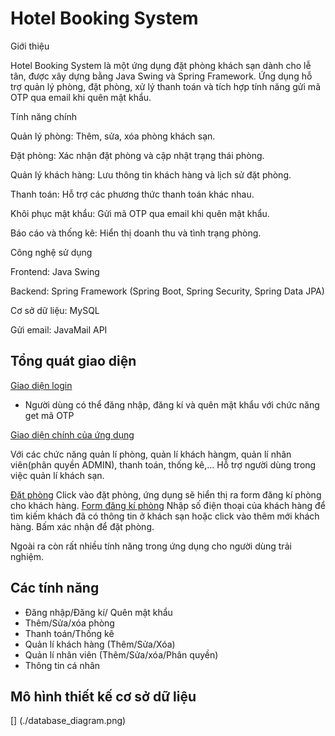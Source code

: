 # Hotel Booking System

Giới thiệu

Hotel Booking System là một ứng dụng đặt phòng khách sạn dành cho lễ tân, được xây dựng bằng Java Swing và Spring Framework. Ứng dụng hỗ trợ quản lý phòng, đặt phòng, xử lý thanh toán và tích hợp tính năng gửi mã OTP qua email khi quên mật khẩu.

Tính năng chính

Quản lý phòng: Thêm, sửa, xóa phòng khách sạn.

Đặt phòng: Xác nhận đặt phòng và cập nhật trạng thái phòng.

Quản lý khách hàng: Lưu thông tin khách hàng và lịch sử đặt phòng.

Thanh toán: Hỗ trợ các phương thức thanh toán khác nhau.

Khôi phục mật khẩu: Gửi mã OTP qua email khi quên mật khẩu.

Báo cáo và thống kê: Hiển thị doanh thu và tình trạng phòng.

Công nghệ sử dụng

Frontend: Java Swing

Backend: Spring Framework (Spring Boot, Spring Security, Spring Data JPA)

Cơ sở dữ liệu: MySQL

Gửi email: JavaMail API

## Tổng quát giao diện
[Giao diện login](./loginView.png)

- Người dùng có thể đăng nhập, đăng kí và quên mật khẩu với chức năng get mã OTP

[Giao diện chính của ứng dụng](./dashboardview.png)

Với các chức năng quản lí phòng, quản lí khách hàngm, quản lí nhân viên(phân quyền ADMIN), thanh toán, thống kê,... Hỗ trợ người dùng trong việc quản lí khách sạn.

[Đặt phòng](./bookingRoom.png)
Click vào đặt phòng, ứng dụng sẽ hiển thị ra form đăng kí phòng cho khách hàng.
[Form đăng kí phòng](./Screenshot%202025-02-19%20173803.png)
Nhập số điện thoại của khách hàng để tìm kiếm khách đã có thông tin ở khách sạn hoặc click vào thêm mới khách hàng. Bấm xác nhận để đặt phòng.

Ngoài ra còn rất nhiều tính năng trong ứng dụng cho người dùng trải nghiệm.

## Các tính năng
- Đăng nhập/Đăng kí/ Quên mật khẩu
- Thêm/Sửa/xóa phòng
- Thanh toán/Thống kê
- Quản lí khách hàng (Thêm/Sửa/Xóa)
- Quản lí nhân viên (Thêm/Sửa/xóa/Phân quyền)
- Thông tin cá nhân
##  Mô hình thiết kế cơ sở dữ liệu

[]
(./database_diagram.png)

